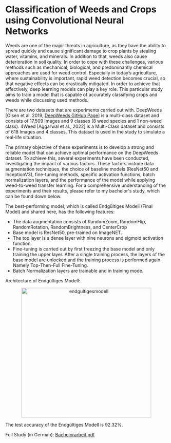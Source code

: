 # Classification of Weeds and Crops using Convolutional Neural Networks

Weeds are one of the major threats in agriculture, as they have the ability to spread quickly and cause significant damage to crop plants by stealing water, vitamins, and minerals. In addition to that, weeds also cause deterioration in soil quality. In order to cope with these challenges, various methods such as mechanical, biological, and predominantly chemical approaches are used for weed control. Especially in today’s agriculture, where sustainability is important, rapid weed detection becomes crucial, so that negative effects can be drastically mitigated. In order to achieve that effectively, deep learning models can play a key role. This particular study aims to train a model that is capable of accurately classifying crops and weeds while discussing used methods.

There are two datasets that are experiments carried out with. DeepWeeds [Olsen et al. 2019, [DeepWeeds GitHub Page](https://github.com/AlexOlsen/DeepWeeds)] is a multi-class dataset and consists of 17,509 Images and 9 classes (8 weed species and 1 non-weed class). 4Weed [Aggarwal et al., 2022] is a Multi-Class dataset and consists of 618 Images and 4 classes. This dataset is used in the study to simulate a real-life situation.

The primary objective of these experiments is to develop a strong and reliable model that can achieve optimal performance on the DeepWeeds dataset. To achieve this, several experiments have been conducted, investigating the impact of various factors. These factors include data augmentation techniques, the choice of baseline models (ResNet50 and InceptionV3), fine-tuning methods, specific activation functions, batch normalization layers, and the performance of the model while applying weed-to-weed transfer learning. For a comprehensive understanding of the experiments and their results, please refer to my bachelor's study, which can be found down below.

The best-performing model, which is called Endgültiges Modell (Final Model) and shared here, has the following features:

* The data augmentation consists of RandomZoom, RandomFlip, RandomRotation, RandomBrightness, and CenterCrop
* Base model is ResNet50, pre-trained on ImageNET.
* The top layer is a dense layer with nine neurons and sigmoid activation function.
* Fine-tuning is carried out by first freezing the base model and only training the upper layer. After a single training process, the layers of the base model are unlocked and the training process is performed again. Namely Top-Then-Full Fine-Tuning.
* Batch Normalization layers are trainable and in training mode.

Architecture of Endgültiges Modell:
<p align="center">
<img width="404" alt="endgultigesmodell" src="https://github.com/rvthx/bachelorarbeit-cropandweed/assets/72575490/7e01b0a9-d957-4775-8a9a-0609ff708b6c">
</p>

The test accuracy of the Endgültiges Modell is 92.32%. 

Full Study (in German): [Bachelorarbeit.pdf](https://github.com/rvthx/bachelorarbeit-cropandweed/files/12136716/Bachelorarbeit.pdf)

